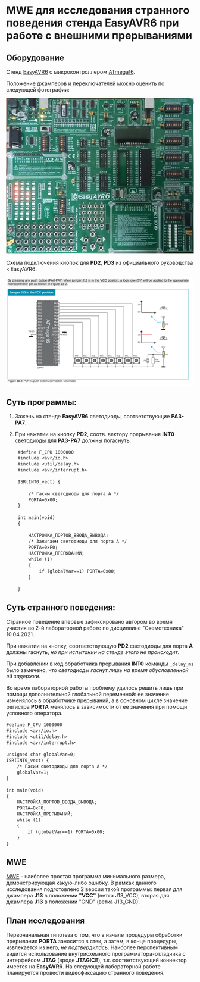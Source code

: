 # MWE для исследования странного поведения стенда EasyAVR6 при работе с внешними прерываниями

## Оборудование

Стенд [EasyAVR6](http://www.rlx.sk/mikroelektronika/easyavr6_manual_v101.pdf) с микроконтроллером [ATmega16](http://ww1.microchip.com/downloads/en/devicedoc/doc2466.pdf).

Положение джамперов и переключателей можно оценить по следующей фотографии:

![Фотография стенда во время 2-й лабораторной работы](./Pictures/jumpers.png)

Схема подключения кнопок для **PD2**, **PD3** из официального руководства к EasyAVR6:

![Схема подключения кнопок для PD2, PD3](./Pictures/buttons.png)

## Суть программы:

1. Зажечь на стенде **EasyAVR6** светодиоды, соответствующие **PA3-PA7**. 

2. При нажатии на кнопку **PD2**, соотв. вектору прерывания **INT0** светодиоды для **PA3-PA7** должны погаснуть.
   
        #define F_CPU 1000000
        #include <avr/io.h>
        #include <util/delay.h>
        #include <avr/interrupt.h>
       
        ISR(INT0_vect) {
       
            /* Гасим светодиоды для порта А */
            PORTA=0x00;
        }
       
        int main(void)
        {
       
            НАСТРОЙКА_ПОРТОВ_ВВОДА_ВЫВОДА;
            /* Зажигаем светодиоды для порта A */
            PORTA=0xF0;
            НАСТРОЙКА_ПРЕРЫВАНИЙ;
            while (1) 
            {
                if (globalVar==1) PORTA=0x00;
            }
       
        }

## Cуть странного поведения:

Странное поведение впервые зафиксировано автором во время участия во 2-й лабораторной работе по дисциплине "Схемотехника" 10.04.2021.

При нажатии на кнопку, соответствующую **PD2** cветодиоды для порта **A** должны гаснуть, *но при испытании на стенде этого не происходит*. 

При добавлении в код обработчика прерывания **INT0** команды `_delay_ms` было замечено, что *светодиоды гаснут лишь на время обусловленной ей задержки*.

Во время лабораторной работы проблему удалось решить лишь при помощи дополнительной глобальной переменной: ее значение изменялось в обработчике прерываний, а в основном цикле значение регистра **PORTA** менялось в зависимости от ее значения при помощи условного оператора. 

    #define F_CPU 1000000
    #include <avr/io.h>
    #include <util/delay.h>
    #include <avr/interrupt.h>
    
    unsigned char globalVar=0;
    ISR(INT0_vect) {
        /* Гасим светодиоды для порта А */
        globalVar=1;
    }
    
    int main(void)
    {
        НАСТРОЙКА_ПОРТОВ_ВВОДА_ВЫВОДА;
        PORTA=0xF0;
        НАСТРОЙКА_ПРЕРЫВАНИЙ;
        while (1) 
        {
            if (globalVar==1) PORTA=0x00;
        }
    }

## MWE

[MWE](https://en.wikipedia.org/wiki/Minimal_working_example) - наиболее простая программа минимального размера, демонстрирующая какую-либо ошибку. В рамках данного исследования подготовлено 2 версии такой программы: первая для джампера **J13** в положении **"VCC"** (ветка J13_VCC), вторая для джампера **J13** в положении "GND" (ветка J13_GND). 

## План исследования

Первоначальная гипотеза о том, что в начале процедуры обработки прерывания **PORTA** заносится в стек, а затем, в конце процедуры, извлекается из него, *не подтвердилась*. Наиболее перспективным видится использование внутрисхемного программатора-отладчика с интерфейсом **JTAG** (вроде **JTAGICE**), т.к. соответствующий коннектор имеется на **EasyAVR6**. На следующей лабораторной работе планируется провести видеофиксацию странного поведения.   
